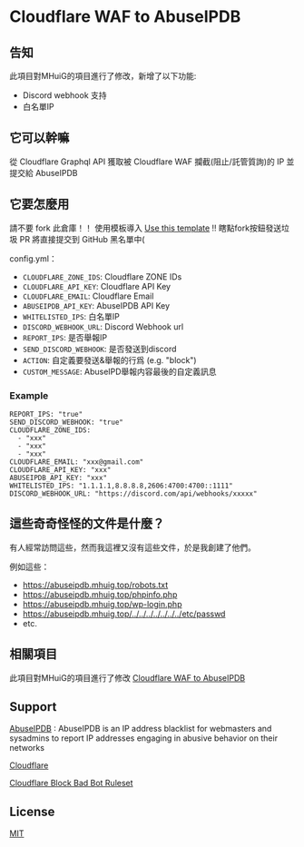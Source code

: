 # Cloudflare WAF to AbuseIPDB

## 告知

此項目對MHuiG的項目進行了修改，新增了以下功能:
- Discord webhook 支持
- 白名單IP


## 它可以幹嘛

從 Cloudflare Graphql API 獲取被 Cloudflare WAF 攔截(阻止/託管質詢)的 IP 並提交給 AbuseIPDB

## 它要怎麼用

請不要 fork 此倉庫！！ 使用模板導入 [Use this template](https://github.com/MHG-LAB/Cloudflare-WAF-to-AbuseIPDB/generate) !! 瞎點fork按鈕發送垃圾 PR 將直接提交到 GitHub 黑名單中(

config.yml：
- `CLOUDFLARE_ZONE_IDS`: Cloudflare ZONE IDs
- `CLOUDFLARE_API_KEY`: Cloudflare API Key
- `CLOUDFLARE_EMAIL`: Cloudflare Email
- `ABUSEIPDB_API_KEY`: AbuseIPDB API Key
- `WHITELISTED_IPS`: 白名單IP
- `DISCORD_WEBHOOK_URL`: Discord Webhook url
- `REPORT_IPS`: 是否舉報IP
- `SEND_DISCORD_WEBHOOK`: 是否發送到discord
- `ACTION`: 自定義要發送&舉報的行爲 (e.g. "block")
- `CUSTOM_MESSAGE`: AbuseIPD舉報内容最後的自定義訊息

### Example
```
REPORT_IPS: "true"
SEND_DISCORD_WEBHOOK: "true"
CLOUDFLARE_ZONE_IDS: 
  - "xxx"
  - "xxx"
  - "xxx"
CLOUDFLARE_EMAIL: "xxx@gmail.com"
CLOUDFLARE_API_KEY: "xxx"
ABUSEIPDB_API_KEY: "xxx"
WHITELISTED_IPS: "1.1.1.1,8.8.8.8,2606:4700:4700::1111"
DISCORD_WEBHOOK_URL: "https://discord.com/api/webhooks/xxxxx"
```

## 這些奇奇怪怪的文件是什麼？

有人經常訪問這些，然而我這裡又沒有這些文件，於是我創建了他們。

例如這些：

- https://abuseipdb.mhuig.top/robots.txt
- https://abuseipdb.mhuig.top/phpinfo.php
- https://abuseipdb.mhuig.top/wp-login.php
- https://abuseipdb.mhuig.top/../../../../../../../etc/passwd
- etc.

## 相關項目
此項目對MHuiG的項目進行了修改
[Cloudflare WAF to AbuseIPDB](https://github.com/MHG-LAB/Cloudflare-WAF-to-AbuseIPDB)
## Support

[AbuseIPDB](https://www.abuseipdb.com/) : AbuseIPDB is an IP address blacklist for webmasters and sysadmins to report IP addresses engaging in abusive behavior on their networks

[Cloudflare](https://www.cloudflare.com/)

[Cloudflare Block Bad Bot Ruleset](https://github.com/XMD0718/cloudflare-block-bad-bot-ruleset)

## License

[MIT](https://github.com/MHG-LAB/Cloudflare-WAF-to-AbuseIPDB/blob/main/LICENSE)